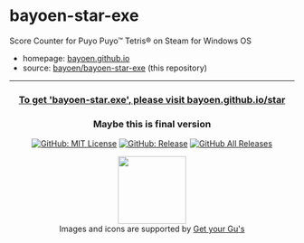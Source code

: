 # bayoen-star-exe
Score Counter for Puyo Puyo™ Tetris® on Steam for Windows OS

- homepage: [bayoen.github.io](https://bayoen.github.io)
- source: [bayoen/bayoen-star-exe](https://github.com/bayoen/bayoen-star-exe) (this repository)

---

<h3 align="center">
   <span><a href=https://bayoen.github.io/star>To get 'bayoen-star.exe', please visit <strong>bayoen.github.io/star</strong></a></span>
</h3>

<h3 align="center">
   Maybe this is final version
</h3>

<p align="center">
        <span>
          <a href="https://github.com/bayoen/bayoen-star-exe/blob/master/LICENSE"><img src="https://img.shields.io/github/license/mashape/apistatus.svg?style=flat-square" alt="GitHub: MIT License"></a>
          <a href="https://github.com/bayoen/bayoen-star-exe/releases"><img src="https://img.shields.io/github/release/bayoen/bayoen-star-exe.svg?style=flat-square" alt="GitHub: Release"></a>
           <a href="https://github.com/bayoen/bayoen-star-exe/releases/latest"><img src="https://img.shields.io/github/downloads/bayoen/bayoen-star-exe/total.svg?style=flat-square" alt="GitHub All Releases"></a>
        </span>
</p>

<p align="center">
   <a href=https://dailycarbuncle.tumblr.com><img src="resources/dailycarbuncle_174030608386.ico" height="120" width="120"/></a>
   <br/>
   <span>Images and icons are supported by <a href=https://dailycarbuncle.tumblr.com>Get your Gu's</a></span>
</p>
